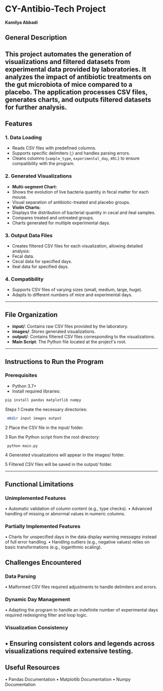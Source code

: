 # CY-Antibio-Tech Project  
**Kamilya Abbadi**  
## General Description  
This project automates the generation of visualizations and filtered datasets from experimental data provided by laboratories. It analyzes the impact of antibiotic treatments on the gut microbiota of mice compared to a placebo. The application processes CSV files, generates charts, and outputs filtered datasets for further analysis.  
---
## Features  
### 1. **Data Loading**  
- Reads CSV files with predefined columns.  
- Supports specific delimiters (;) and handles parsing errors.  
- Cleans columns (`sample_type`, `experimental_day`, etc.) to ensure compatibility with the program.  
### 2. **Generated Visualizations**  
- **Multi-segment Chart:**  
 - Shows the evolution of live bacteria quantity in fecal matter for each mouse.  
 - Visual separation of antibiotic-treated and placebo groups.  
- **Violin Charts:**  
 - Displays the distribution of bacterial quantity in cecal and ileal samples.  
 - Compares treated and untreated groups.  
 - Charts generated for multiple experimental days.  
### 3. **Output Data Files**  
- Creates filtered CSV files for each visualization, allowing detailed analysis:  
 - Fecal data.  
 - Cecal data for specified days.  
 - Ileal data for specified days.  
### 4. **Compatibility**  
- Supports CSV files of varying sizes (small, medium, large, huge).  
- Adapts to different numbers of mice and experimental days.  
---
## File Organization  
- **input/**: Contains raw CSV files provided by the laboratory.  
- **images/**: Stores generated visualizations.  
- **output/**: Contains filtered CSV files corresponding to the visualizations.  
- **Main Script**: The Python file located at the project's root.  
---
## Instructions to Run the Program  
### Prerequisites  
- Python 3.7+  
- Install required libraries:  
 ```bash
 pip install pandas matplotlib numpy
 ```
Steps
1 Create the necessary directories:
```bash
 mkdir input images output
 ```
2 Place the CSV file in the input/ folder.

3 Run the Python script from the root directory:
```bash
 python main.py
 ```
4 Generated visualizations will appear in the images/ folder.

5 Filtered CSV files will be saved in the output/ folder.

---
## Functional Limitations  
### Unimplemented Features
• Automatic validation of column content (e.g., type checks).
• Advanced handling of missing or abnormal values in numeric columns.
### Partially Implemented Features
• Charts for unspecified days in the data display warning messages instead of full error handling.
• Handling outliers (e.g., negative values) relies on basic transformations (e.g., logarithmic scaling).

## Challenges Encountered
### Data Parsing
• Malformed CSV files required adjustments to handle delimiters and errors.
### Dynamic Day Management
• Adapting the program to handle an indefinite number of experimental days required redesigning filter and loop logic.
### Visualization Consistency
• Ensuring consistent colors and legends across visualizations required extensive testing.
---
## Useful Resources
• Pandas Documentation
• Matplotlib Documentation
• Numpy Documentation
